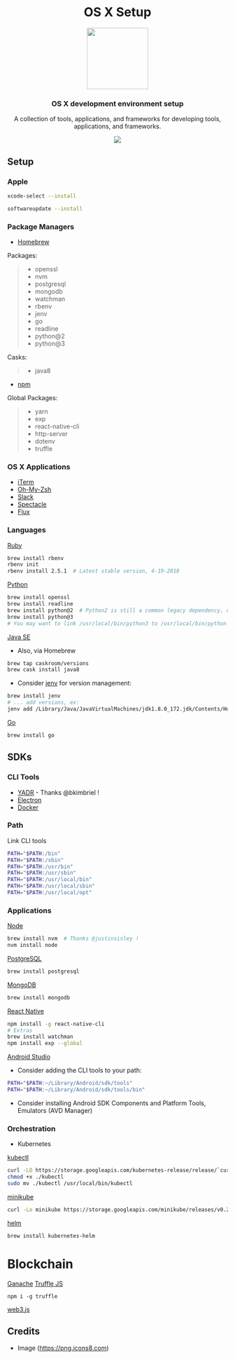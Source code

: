 <h1 align="center">OS X Setup</h1>

<p align="center" >
	<img src="https://png.icons8.com/ios/1600/mac-os-filled.png" width="140px" />
</p>

<h3 align="center">
	OS X development environment setup
</h3>

<p align="center">
  A collection of tools, applications, and frameworks for developing tools, applications, and frameworks.
</p>

<p align="center">
  <a href="https://github.com/srslafazan/osx-setup/blob/master/license">
		<img src="https://img.shields.io/badge/license-MIT-blue.svg?style=flat">
  </a>
</p>

## Setup

### Apple
```bash
xcode-select --install
```

```bash
softwareupdate --install
```

### Package Managers

- [Homebrew](https://brew.sh/)

Packages:
> - openssl
> - nvm
> - postgresql
> - mongodb
> - watchman
> - rbenv
> - jenv
> - go
> - readline
> - python@2
> - python@3

Casks:
> - java8


- [npm](https://www.npmjs.com/)

Global Packages:
> - yarn
> - exp
> - react-native-cli
> - http-server
> - dotenv
> - truffle


### OS X Applications

- [iTerm](https://www.iterm2.com/)
- [Oh-My-Zsh](http://ohmyz.sh/)
- [Slack](https://itunes.apple.com/us/app/slack/id803453959?mt=12)
- [Spectacle](https://www.spectacleapp.com/)
- [Flux](https://justgetflux.com/)

### Languages

[Ruby](https://www.ruby-lang.org/)
```bash
brew install rbenv
rbenv init
rbenv install 2.5.1  # Latest stable version, 4-19-2018
```

[Python](https://www.python.org/)
```bash
brew install openssl
brew install readline
brew install python@2  # Python2 is still a common legacy dependency, used in enterprise production apps, etc.
brew install python@3
# You may want to link /usr/local/bin/python3 to /usr/local/bin/python
```

[Java SE](http://www.oracle.com/technetwork/java/javase/downloads/index.html)

- Also, via Homebrew

```bash
brew tap caskroom/versions
brew cask install java8
```

- Consider [jenv](http://www.jenv.be/) for version management:

```bash
brew install jenv
# ... add versions, ex:
jenv add /Library/Java/JavaVirtualMachines/jdk1.8.0_172.jdk/Contents/Home/
```

[Go](https://golang.org/)
```bash
brew install go
```
## SDKs


### CLI Tools

- [YADR](https://github.com/skwp/dotfiles/) - Thanks @bkimbriel !
- [Electron](https://electronjs.org/)
- [Docker](https://store.docker.com/editions/community/docker-ce-desktop-mac)

### Path

Link CLI tools
```bash
PATH="$PATH:/bin"
PATH="$PATH:/sbin"
PATH="$PATH:/usr/bin"
PATH="$PATH:/usr/sbin"
PATH="$PATH:/usr/local/bin"
PATH="$PATH:/usr/local/sbin"
PATH="$PATH:/usr/local/opt"
```

### Applications

[Node](https://nodejs.org/)
```bash
brew install nvm  # Thanks @justinsisley !
nvm install node
```

[PostgreSQL](https://www.postgresql.org/)
```bash
brew install postgresql
```

[MongoDB](https://www.mongodb.com/)
```bash
brew install mongodb
```

[React Native](https://github.com/facebook/react-native)
```bash
npm install -g react-native-cli
# Extras
brew install watchman
npm install exp --global
```

[Android Studio](https://developer.android.com/studio/)

- Consider adding the CLI tools to your path:

```bash
PATH="$PATH:~/Library/Android/sdk/tools"
PATH="$PATH:~/Library/Android/sdk/tools/bin"
```

- Consider installing Android SDK Components and Platform Tools, Emulators (AVD Manager)

### Orchestration

- Kubernetes

[kubectl](https://kubernetes.io/)
```bash
curl -LO https://storage.googleapis.com/kubernetes-release/release/`curl -s https://storage.googleapis.com/kubernetes-release/release/stable.txt`/bin/darwin/amd64/kubectl
chmod +x ./kubectl
sudo mv ./kubectl /usr/local/bin/kubectl
```

[minikube](https://github.com/kubernetes/minikube/)
```bash
curl -Lo minikube https://storage.googleapis.com/minikube/releases/v0.25.2/minikube-darwin-amd64 && chmod +x minikube && sudo mv minikube /usr/local/bin/
```

[helm](https://helm.sh/)
```bash
brew install kubernetes-helm
```

# Blockchain

[Ganache](https://truffleframework.com/ganache/)
[Truffle JS](https://truffleframework.com/)
```
npm i -g truffle
```
[web3.js](https://github.com/ethereum/web3.js/)

## Credits

- Image (https://png.icons8.com)
